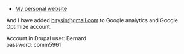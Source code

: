 - [My personal website](http://dev-tanxinyu.pantheonsite.io/final/home.html)

And I have added bsysin@gmail.com to Google analytics and Google Optimize account.

Account in Drupal
user: Bernard
<br>password: comm5961